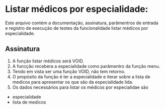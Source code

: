 # Listar médicos por especialidade:
Este arquivo contém a documentação, assinatura, parâmentros de entrada e registro de execução de testes da funcionalidade listar médicos por especialidade.

## Assinatura

1. A função listar médicos será VOID.
2. A funcção recebera a especialidade como parâmentro da função menu.
3. Tendo em vista ser uma função VOID, não tem retorno.
4. O propósito da função é ler a especialidade e iterar sobre a lista de medicos para apresentar os que são da especialidade lida.
5. Os dados necessários para listar os médicos por especialidae são

- especialidade
- lista de medicos

